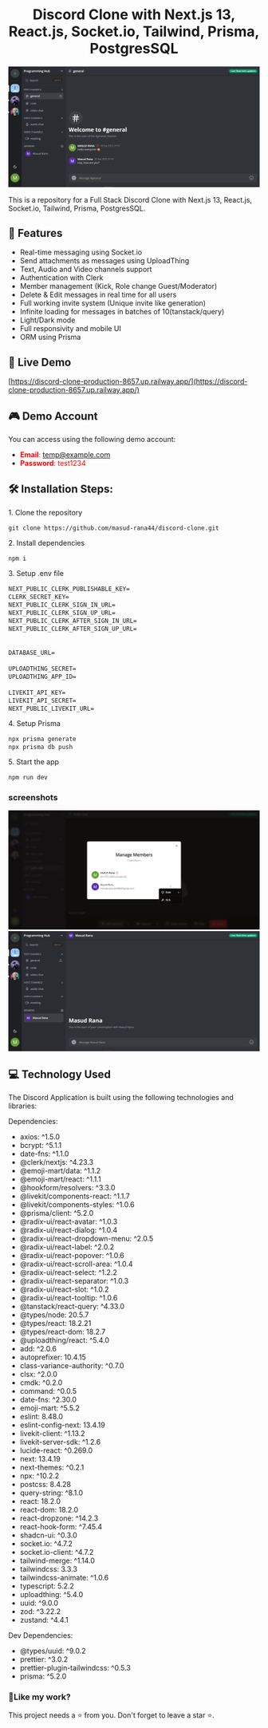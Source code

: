 <h1 align="center">
Discord Clone with Next.js 13, React.js, Socket.io, Tailwind, Prisma, PostgresSQL</h1>

<p align="center"><img src="./data/screenshort/1.PNG" alt="Discord homepage"></p>

<p>This is a repository for a Full Stack Discord Clone with Next.js 13, React.js, Socket.io, Tailwind, Prisma, PostgresSQL.</p>

## 📝 Features

- Real-time messaging using Socket.io
- Send attachments as messages using UploadThing
- Text, Audio and Video channels support
- Authentication with Clerk
- Member management (Kick, Role change Guest/Moderator)
- Delete & Edit messages in real time for all users
- Full working invite system (Unique invite like generation)
- Infinite loading for messages in batches of 10(tanstack/query)
- Light/Dark mode
- Full responsivity and mobile UI
- ORM using Prisma

## 🚀 Live Demo

[https://discord-clone-production-8657.up.railway.app/](https://discord-clone-production-8657.up.railway.app/)

## 🎮 Demo Account

You can access using the following demo account:

- <span style="color:red">**Email**: temp@example.com</span>
- <span style="color:red">**Password**: test1234</span>

## 🛠️ Installation Steps:

<p>1. Clone the repository</p>

```
git clone https://github.com/masud-rana44/discord-clone.git
```

<p>2. Install dependencies </p>

```
npm i
```

<p>3. Setup .env file </p>

```
NEXT_PUBLIC_CLERK_PUBLISHABLE_KEY=
CLERK_SECRET_KEY=
NEXT_PUBLIC_CLERK_SIGN_IN_URL=
NEXT_PUBLIC_CLERK_SIGN_UP_URL=
NEXT_PUBLIC_CLERK_AFTER_SIGN_IN_URL=
NEXT_PUBLIC_CLERK_AFTER_SIGN_UP_URL=


DATABASE_URL=

UPLOADTHING_SECRET=
UPLOADTHING_APP_ID=

LIVEKIT_API_KEY=
LIVEKIT_API_SECRET=
NEXT_PUBLIC_LIVEKIT_URL=
```

<p>4. Setup Prisma </p>

```
npx prisma generate
npx prisma db push
```

<p>5. Start the app</p>

```
npm run dev
```

### screenshots

<img src="./data/screenshort/2.PNG" alt="Airbnb homepage">
<img src="./data/screenshort/3.PNG" alt="Airbnb homepage">

## 💻 Technology Used

The Discord Application is built using the following technologies and libraries:

Dependencies:

- axios: ^1.5.0
- bcrypt: ^5.1.1
- date-fns: ^1.1.0
- @clerk/nextjs: ^4.23.3
- @emoji-mart/data: ^1.1.2
- @emoji-mart/react: ^1.1.1
- @hookform/resolvers: ^3.3.0
- @livekit/components-react: ^1.1.7
- @livekit/components-styles: ^1.0.6
- @prisma/client: ^5.2.0
- @radix-ui/react-avatar: ^1.0.3
- @radix-ui/react-dialog: ^1.0.4
- @radix-ui/react-dropdown-menu: ^2.0.5
- @radix-ui/react-label: ^2.0.2
- @radix-ui/react-popover: ^1.0.6
- @radix-ui/react-scroll-area: ^1.0.4
- @radix-ui/react-select: ^1.2.2
- @radix-ui/react-separator: ^1.0.3
- @radix-ui/react-slot: ^1.0.2
- @radix-ui/react-tooltip: ^1.0.6
- @tanstack/react-query: ^4.33.0
- @types/node: 20.5.7
- @types/react: 18.2.21
- @types/react-dom: 18.2.7
- @uploadthing/react: ^5.4.0
- add: ^2.0.6
- autoprefixer: 10.4.15
- class-variance-authority: ^0.7.0
- clsx: ^2.0.0
- cmdk: ^0.2.0
- command: ^0.0.5
- date-fns: ^2.30.0
- emoji-mart: ^5.5.2
- eslint: 8.48.0
- eslint-config-next: 13.4.19
- livekit-client: ^1.13.2
- livekit-server-sdk: ^1.2.6
- lucide-react: ^0.269.0
- next: 13.4.19
- next-themes: ^0.2.1
- npx: ^10.2.2
- postcss: 8.4.28
- query-string: ^8.1.0
- react: 18.2.0
- react-dom: 18.2.0
- react-dropzone: ^14.2.3
- react-hook-form: ^7.45.4
- shadcn-ui: ^0.3.0
- socket.io: ^4.7.2
- socket.io-client: ^4.7.2
- tailwind-merge: ^1.14.0
- tailwindcss: 3.3.3
- tailwindcss-animate: ^1.0.6
- typescript: 5.2.2
- uploadthing: ^5.4.0
- uuid: ^9.0.0
- zod: ^3.22.2
- zustand: ^4.4.1

Dev Dependencies:

- @types/uuid: ^9.0.2
- prettier: ^3.0.2
- prettier-plugin-tailwindcss: ^0.5.3
- prisma: ^5.2.0

<h3>💖Like my work?</h3>

This project needs a ⭐️ from you. Don't forget to leave a star ⭐️.
